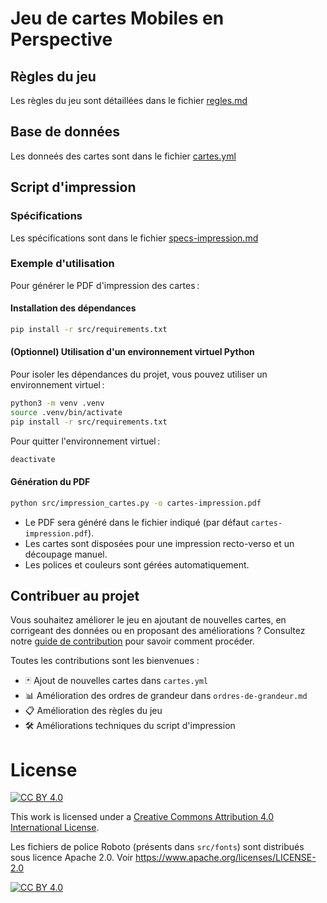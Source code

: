# Jeu de cartes Mobiles en Perspective

## Règles du jeu

Les règles du jeu sont détaillées dans le fichier [regles.md](regles.md)

## Base de données

Les donneés des cartes sont dans le fichier [cartes.yml](cartes.yml)

## Script d'impression

### Spécifications

Les spécifications sont dans le fichier [specs-impression.md](specs-impression.md)

### Exemple d'utilisation

Pour générer le PDF d'impression des cartes :

#### Installation des dépendances

```sh
pip install -r src/requirements.txt
```

#### (Optionnel) Utilisation d'un environnement virtuel Python

Pour isoler les dépendances du projet, vous pouvez utiliser un environnement virtuel :

```sh
python3 -m venv .venv
source .venv/bin/activate
pip install -r src/requirements.txt
```

Pour quitter l'environnement virtuel :

```sh
deactivate
```

#### Génération du PDF

```sh
python src/impression_cartes.py -o cartes-impression.pdf
```

- Le PDF sera généré dans le fichier indiqué (par défaut `cartes-impression.pdf`).
- Les cartes sont disposées pour une impression recto-verso et un découpage manuel.
- Les polices et couleurs sont gérées automatiquement.

## Contribuer au projet

Vous souhaitez améliorer le jeu en ajoutant de nouvelles cartes, en corrigeant des données ou en proposant des améliorations ? Consultez notre [guide de contribution](CONTRIBUTING.md) pour savoir comment procéder.

Toutes les contributions sont les bienvenues :
- 🃏 Ajout de nouvelles cartes dans `cartes.yml`
- 📊 Amélioration des ordres de grandeur dans `ordres-de-grandeur.md`
- 📋 Amélioration des règles du jeu
- 🛠️ Améliorations techniques du script d'impression

# License

[![CC BY 4.0][cc-by-shield]][cc-by]

This work is licensed under a
[Creative Commons Attribution 4.0 International License][cc-by].

Les fichiers de police Roboto (présents dans `src/fonts`) sont distribués sous licence Apache 2.0.
Voir https://www.apache.org/licenses/LICENSE-2.0

[![CC BY 4.0][cc-by-image]][cc-by]

[cc-by]: http://creativecommons.org/licenses/by/4.0/
[cc-by-image]: https://i.creativecommons.org/l/by/4.0/88x31.png
[cc-by-shield]: https://img.shields.io/badge/License-CC%20BY%204.0-lightgrey.svg
